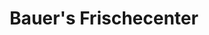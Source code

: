 ---
title: "Bauer's Frischecenter"
url: /leinfelden-echterdingen/bauers-frischecenter/
shop: Supermarkt
---
